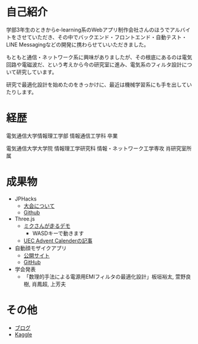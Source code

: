 # 自己紹介
学部3年生のときからe-learning系のWebアプリ制作会社さんのほうでアルバイトをさせていただき、その中でバックエンド・フロントエンド・自動テスト・LINE Messagingなどの開発に携わらせていいただきました。

もともと通信・ネットワーク系に興味がありましたが、その根底にあるのは電気回路や電磁波だ、という考えから今の研究室に進み、電気系のフィルタ設計について研究しています。

研究で最適化設計を始めたのをきっかけに、最近は機械学習系にも手を出していたりします。

# 経歴
電気通信大学情報理工学部 情報通信工学科 卒業

電気通信大学大学院 情報理工学研究科 情報・ネットワーク工学専攻 肖研究室所属

# 成果物
- JPHacks
	- [大会について](https://jphacks.com/information/result-report2019/)
	- [Github](https://github.com/jphacks/TK_1921)
- Three.js
	- [ミクさんが走るデモ](https://one-color-low.github.io/LoadAvatar/)
		- WASDキーで動きます
	- [UEC Advent Calenderの記事](http://gakki-uec15.hatenablog.com/entry/2019/12/08/235126)
- 自動顔モザイクアプリ
	- [公開サイト](https://body-hiding-secure.herokuapp.com/give_processed_image_app/upload_form)
	- [GitHub](https://github.com/one-color-low/Body_hidding)
- 学会発表
	- 「数理的手法による電源用EMIフィルタの最適化設計」板垣裕太, 萱野良樹, 肖鳳超, 上芳夫

# その他
- [ブログ](http://gakki-uec15.hatenablog.com/)
- [Kaggle](https://www.kaggle.com/yitagaki0309)

